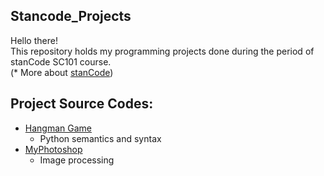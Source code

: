 ## Stancode_Projects
Hello there!\
This repository holds my programming projects done during the period of stanCode SC101 course.\
(* More about [stanCode](https://stancode.tw/))

## Project Source Codes:
* [Hangman Game](https://github.com/yjliu1214/SC_Projects/blob/main/stanCode_Projects/Hangman_Game/hangman.py)
  * Python semantics and syntax
* [MyPhotoshop](https://github.com/yjliu1214/SC_Projects/blob/main/stanCode_Projects/My_photoshop/stanCodoshop.py)
  * Image processing
